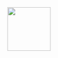 <div id="header" align="center">
  <img src="[https://media.giphy.com/media/M9gbBd9nbDrOTu1Mqx/giphy.gif](https://media.giphy.com/media/dEvfJaOEzxl9AUSzHP/giphy.gif)" width="100"/>
</div>

